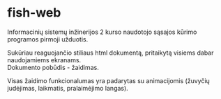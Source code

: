 # fish-web

Informacinių sistemų inžinerijos 2 kurso naudotojo sąsajos kūrimo programos pirmoji užduotis.  

Sukūriau reaguojančio stiliaus html dokumentą, pritaikytą visiems dabar naudojamiems ekranams.  
Dokumento pobūdis - žaidimas.  

Visas žaidimo funkcionalumas yra padarytas su animacijomis (žuvyčių judėjimas, laikmatis, pralaimėjimo langas).
